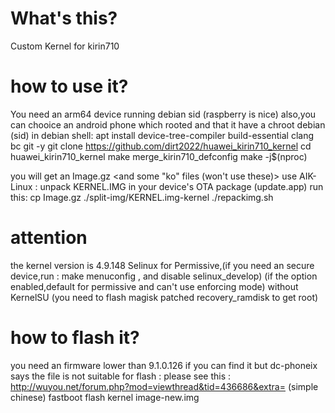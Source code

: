 # What's this?
Custom Kernel for kirin710

# how to use it?
You need an arm64 device running debian sid (raspberry is nice) also,you can chooice an android phone which rooted and that it have a chroot debian (sid)
in debian shell:
apt install device-tree-compiler build-essential clang bc git -y
git clone https://github.com/dirt2022/huawei_kirin710_kernel
cd huawei_kirin710_kernel
make merge_kirin710_defconfig
make -j$(nproc)

you will get an Image.gz <and some "ko" files (won't use these)>
use AIK-Linux : unpack KERNEL.IMG in your device's OTA package (update.app)
 run this:
 cp Image.gz ./split-img/KERNEL.img-kernel
 ./repackimg.sh

# attention
the kernel version is 4.9.148
Selinux for Permissive,(if you need an secure device,run : make menuconfig , and disable selinux_develop)
(if the option enabled,default for permissive and can't use enforcing mode)
without KernelSU (you need to flash magisk patched recovery_ramdisk to get root)

# how to flash it?
you need an firmware lower than 9.1.0.126
if you can find it but dc-phoneix says the file is not suitable for flash : please see this : http://wuyou.net/forum.php?mod=viewthread&tid=436686&extra= (simple chinese)
fastboot flash kernel image-new.img
